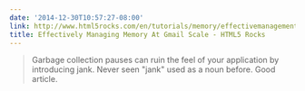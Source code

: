 ```yaml
---
date: '2014-12-30T10:57:27-08:00'
link: http://www.html5rocks.com/en/tutorials/memory/effectivemanagement/
title: Effectively Managing Memory At Gmail Scale - HTML5 Rocks
---
```


>Garbage collection pauses can ruin the feel of your application by introducing jank. Never seen "jank" used as a noun before. Good article.
